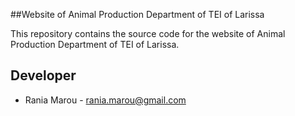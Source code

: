 ##Website of Animal Production Department of TEI of Larissa


This repository contains the source code for the website of Animal Production Department of TEI of Larissa.

## Developer

* Rania Marou - <rania.marou@gmail.com>

